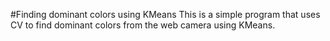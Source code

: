 #Finding dominant colors using KMeans
This is a simple program that uses CV to find dominant colors from the web camera using KMeans.
